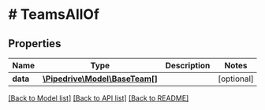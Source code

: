 # # TeamsAllOf

## Properties

Name | Type | Description | Notes
------------ | ------------- | ------------- | -------------
**data** | [**\Pipedrive\Model\BaseTeam[]**](BaseTeam.md) |  | [optional]

[[Back to Model list]](../../README.md#models) [[Back to API list]](../../README.md#endpoints) [[Back to README]](../../README.md)
